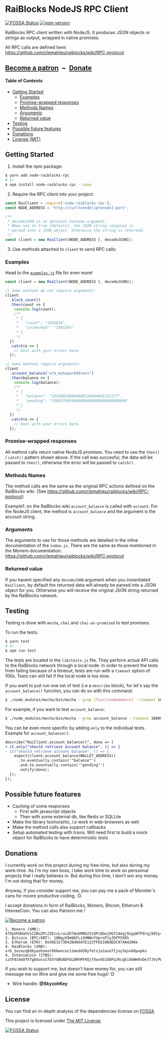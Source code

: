 # RaiBlocks NodeJS RPC Client

[![FOSSA Status](https://app.fossa.io/api/projects/git%2Bgithub.com%2FSkyzohKey%2Fnode-raiblocks-rpc.svg?type=small)](https://app.fossa.io/projects/git%2Bgithub.com%2FSkyzohKey%2Fnode-raiblocks-rpc?ref=badge_small) [![npm version](https://badge.fury.io/js/node-raiblocks-rpc.svg)](https://badge.fury.io/js/node-raiblocks-rpc)

RaiBlocks RPC client written with NodeJS.
It produces JSON objects or strings as output, wrapped in
native promises.

All RPC calls are defined here:
https://github.com/clemahieu/raiblocks/wiki/RPC-protocol

## [Become a patron](https://www.patreon.com/bePatron?u=2330345) &nbsp;~&nbsp; [Donate](#donations)

#### Table of Contents

* [Getting Started](#getting-started)
  * [Examples](#examples)
  * [Promise-wrapped responses](#promise-wrapped-responses)
  * [Methods Names](#methods-names)
  * [Arguments](#arguments)
  * [Returned value](#returned-value)
* [Testing](#testing)
* [Possible future features](#possible-future-features)
* [Donations](#donations)
* [License (MIT)](#license)

## Getting Started

1. Install the npm package:

```bash
$ yarn add node-raiblocks-rpc
# or
$ npm install node-raiblocks-rpc --save
```

2. Require the RPC client into your project:

```js
const RaiClient = require('node-raiblocks-rpc');
const NODE_ADDRESS = 'http://[urltonode|iptonode]:port';

/**
 * decodeJSON is an optional boolean argument.
 * When set to true (default), the JSON string response is
 * parsed into a JSON object. Otherwise the string is returned.
 */
const client = new RaiClient(NODE_ADDRESS [, decodeJSON]);
```

3. Use methods attached to `client` to send RPC calls:

### Examples

Head to the [`examples.js`](examples.js) file for even more!

```js
const client = new RaiClient(NODE_ADDRESS [, decodeJSON]);

// Some methods do not require arguments:
client
  .block_count()
  .then(count => {
    console.log(count);
    /**
     * {
     *   "count": "1826834",
     *   "unchecked": "3385205"
     * }
     */
  })
  .catch(e => {
    // Deal with your errors here.
  });

// Some methods require arguments:
client
  .account_balance("xrb_mySuperAddress")
  .then(balance => {
    console.log(balance);
    /**
     * {
     *   "balance": "325586539664609129644855132177",
     *   "pending": "2309370929000000000000000000000000"
     * }
     */
  })
  .catch(e => {
    // Deal with your errors here.
  });
```

### Promise-wrapped responses

All method calls return native NodeJS promises. You need to use the
`then()` / `catch()` pattern shown above. If the call was succesful,
the data will be passed to `then()`, otherwise the error will be passed
to `catch()`.

### Methods Names

The method calls are the same as the original RPC actions defined
on the RaiBlocks wiki.
(See https://github.com/clemahieu/raiblocks/wiki/RPC-protocol)

Example1: on the RaiBlocks wiki `account_balance` is called with `account`.
For the NodeJS client, the method is `account_balance` and the argument is the account string.

### Arguments

The arguments to use for those methods are detailed in the inline documentation of
the `index.js`. There are the same as those mentioned in the Monero documentation:
https://github.com/clemahieu/raiblocks/wiki/RPC-protocol

### Returned value

If you havent specified any `decodeJSON` argument when you
instantiated `RaiClient`, by default the returned data will already be parsed
into a JSON object for you. Otherwise you will receive the original JSON string
returned by the RaiBlocks network.

## Testing

Testing is done with `mocha`, `chai` and `chai-as-promised` to test promises.

To run the tests:

```bash
$ yarn test
# or
$ npm run test
```

The tests are located in the `lib/tests.js` file. They perform actual API calls to the RaiBlocks network through a local node. In order to prevent the tests from failing because of a timeout, tests are run with a `timeout` option of 100s. Tests can still fail if the local node is too slow.

If you want to just run one set of test (i.e a `describe` block), for let's say the `account_balance()` function, you can do so with this command:

```bash
$ ./node_modules/mocha/bin/mocha --grep [functionNameHere] --timeout 10000
```

For example, if you want to test `account_balance`:

```bash
$ ./node_modules/mocha/bin/mocha --grep account_balance --timeout 10000
```

You can be even more specific by adding `only` to the individual tests. Example for `account_balance()`:

```diff
describe("RaiClient.account_balance()", done => {
+ it.only("should retrieve account balance", () => {
- it("should retrieve account balanve", () => {
    expect(client.account_balance(WALLET_ADDRESS))
      .to.eventually.contain('"balance"')
      .and.to.eventually.contain('"pending"')
      .notify(done);
  });
});
```

## Possible future features

* Caching of some responses
  * First with javascript objects
  * Then with some external db, like Redis or SQLLite
* Make the library Isomorphic, i.e work in web-browsers as well
* Make the method calls also support callbacks
* Setup automated testing with travis. Will need first to build a mock object for RaiBlocks to have deterministic tests

## Donations

I currently work on this project during my free-time, but also during my work-time. As I'm my own boss, I take work time to work on personnal projects that I really believes in. But during this time, I don't win any money. I'm not doing that for money.

Anyway, if you consider support me, you can pay me a pack of Monster's cans for moore productive coding, :D.

I accept donations in form of RaiBlocks, Monero, Bitcoin, Etherum & IntenseCoin. You can also Patreon me !

[![Become a patron](https://i.imgur.com/oWouhEe.png)](https://www.patreon.com/bePatron?u=2330345)

```
1. Monero (XMR): 47XpVhUHahViCZHuZPc2Z6ivLraidX7AxbM8b2StdPcQGwjDGY14eqj9ippW7Pdrqj9d2y4xvwChzePQAqG1NvqQ775FKxg
2. Bitcoin (BTC/XBT): 18BqyV9mNbFLi5HNNnfUprnPJyJDFP59Xh
3. Etherum (ETH): 0x56E3273D42B40d47E122fF62108dEDC974A4206e
4. RaiBlocks (XRB): xrb_1ezazq8dkyashxeorb6kwncoc1imodd36yfetsje1ase71joy3qsnk8papku
4. IntenseCoin (ITNS): iz5F814eDfX7gbUucu17E5YUBGADYGLDRhMfKQjfXwv9S1UDPaJKcgEiUUWm9vDeJ7JVcPWo7kZRmTFtcVcssc1h28zguw8iE
```

If you wish to support me, but doesn't have money for, you can still message me on Wire and give me some free hugs! :D

* Wire handle: **@SkyzohKey**

## License
You can find an in-depth analysis of the dependencies license on [FOSSA](https://app.fossa.io/reports/c98c4d73-3c54-4bdb-b804-678f37c429fd)

This project is licensed under [The MIT License](LICENSE).

[![FOSSA Status](https://app.fossa.io/api/projects/git%2Bgithub.com%2FSkyzohKey%2Fnode-raiblocks-rpc.svg?type=large)](https://app.fossa.io/projects/git%2Bgithub.com%2FSkyzohKey%2Fnode-raiblocks-rpc?ref=badge_large)
